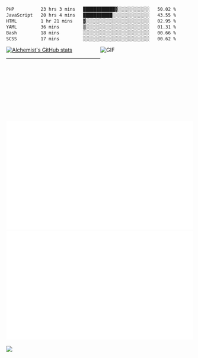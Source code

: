 <!--START_SECTION:waka-->

```text
PHP          23 hrs 3 mins   ████████████▓░░░░░░░░░░░░   50.02 %
JavaScript   20 hrs 4 mins   ███████████░░░░░░░░░░░░░░   43.55 %
HTML         1 hr 21 mins    ▓░░░░░░░░░░░░░░░░░░░░░░░░   02.95 %
YAML         36 mins         ▒░░░░░░░░░░░░░░░░░░░░░░░░   01.31 %
Bash         18 mins         ░░░░░░░░░░░░░░░░░░░░░░░░░   00.66 %
SCSS         17 mins         ░░░░░░░░░░░░░░░░░░░░░░░░░   00.62 %
```

<!--END_SECTION:waka-->

[![Alchemist's GitHub stats](https://github-readme-stats.vercel.app/api?username=DrMaxis&show_icons=true&theme=outrun&count_private=true)](#)
<img align="right" alt="GIF" src="https://user-images.githubusercontent.com/5355808/139111924-210cc6fa-9fb1-4dac-929d-6324a5836a92.gif" width="250" height="200" />
<hr />

![](https://raw.githubusercontent.com/DrMaxis/github-stats-transparent/output/generated/overview.svg)
![](https://raw.githubusercontent.com/DrMaxis/github-stats-transparent/output/generated/languages.svg)

 
<a href="https://count.getloli.com/"><img src="https://count.getloli.com/get/@:maxis-the-alchemist?theme=rule34"></a>
<!-- https://count.getloli.com/get/@alchemist?theme=rule34 -->
<br>
